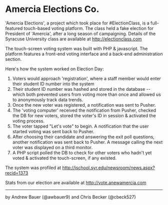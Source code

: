 Amercia Elections Co.
============

'Amercia Elections', a project which took place for #ElectionClass, is a full-featured touch-based voting platform. 
The class held a fake election for President of 'Amercia', after a long season of campaigning. Details of the Syracuse University class are available at http://electionclass.com

The touch-screen voting system was built with PHP & javascript. The platform features a front-end voting interface and a back-end administration section.

Here's how the system worked on Election Day:
1) Voters would approach 'registration', where a staff member would enter their student ID number into the system
2) Their student ID number was hashed and stored in the database -- which both prevented users from voting more than once and allowed us to anonymously track data trends.
3) Once the new voter was registered, a notification was sent to Pusher.
4) The 'voting computer' received the notification from Pusher, checked the DB for new voters, stored the voter's ID in session & activated the voting process.
5) The voter tapped "Let's vote" to begin. A notification that the user started voting was sent back to Pusher.
6) After choosing their candidate and answering the exit poll questions, another notification was sent back to Pusher. A message calling the next voter was displayed on a third monitor.
7) A PHP script polled the DB to check for other voters who hadn't yet voted & activated the touch-screen, if any existed.

The system was profiled at http://ischool.syr.edu/newsroom/news.aspx?recid=1373

Stats from our election are available at http://vote.anewamercia.com
  
---------

by Andrew Bauer (@awbauer9) and Chris Becker (@cbeck527)